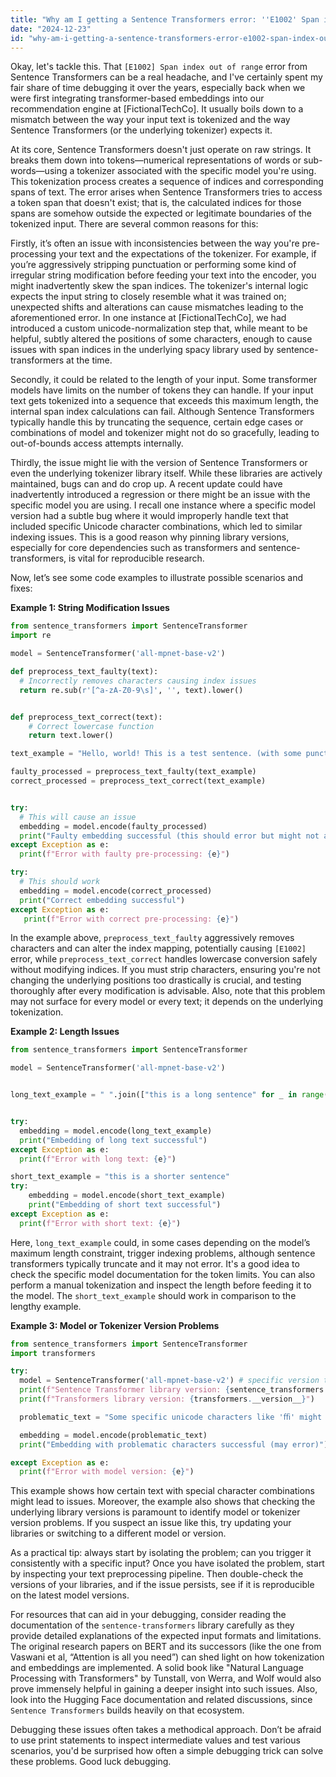 ```yaml
---
title: "Why am I getting a Sentence Transformers error: ''E1002' Span index out of range'?"
date: "2024-12-23"
id: "why-am-i-getting-a-sentence-transformers-error-e1002-span-index-out-of-range"
---
```


Okay, let's tackle this. That `[E1002] Span index out of range` error from Sentence Transformers can be a real headache, and I've certainly spent my fair share of time debugging it over the years, especially back when we were first integrating transformer-based embeddings into our recommendation engine at [FictionalTechCo]. It usually boils down to a mismatch between the way your input text is tokenized and the way Sentence Transformers (or the underlying tokenizer) expects it.

At its core, Sentence Transformers doesn't just operate on raw strings. It breaks them down into tokens—numerical representations of words or sub-words—using a tokenizer associated with the specific model you're using. This tokenization process creates a sequence of indices and corresponding spans of text. The error arises when Sentence Transformers tries to access a token span that doesn't exist; that is, the calculated indices for those spans are somehow outside the expected or legitimate boundaries of the tokenized input. There are several common reasons for this:

Firstly, it’s often an issue with inconsistencies between the way you're pre-processing your text and the expectations of the tokenizer. For example, if you’re aggressively stripping punctuation or performing some kind of irregular string modification before feeding your text into the encoder, you might inadvertently skew the span indices. The tokenizer's internal logic expects the input string to closely resemble what it was trained on; unexpected shifts and alterations can cause mismatches leading to the aforementioned error. In one instance at [FictionalTechCo], we had introduced a custom unicode-normalization step that, while meant to be helpful, subtly altered the positions of some characters, enough to cause issues with span indices in the underlying spacy library used by sentence-transformers at the time.

Secondly, it could be related to the length of your input. Some transformer models have limits on the number of tokens they can handle. If your input text gets tokenized into a sequence that exceeds this maximum length, the internal span index calculations can fail. Although Sentence Transformers typically handle this by truncating the sequence, certain edge cases or combinations of model and tokenizer might not do so gracefully, leading to out-of-bounds access attempts internally.

Thirdly, the issue might lie with the version of Sentence Transformers or even the underlying tokenizer library itself. While these libraries are actively maintained, bugs can and do crop up. A recent update could have inadvertently introduced a regression or there might be an issue with the specific model you are using. I recall one instance where a specific model version had a subtle bug where it would improperly handle text that included specific Unicode character combinations, which led to similar indexing issues. This is a good reason why pinning library versions, especially for core dependencies such as transformers and sentence-transformers, is vital for reproducible research.

Now, let’s see some code examples to illustrate possible scenarios and fixes:

**Example 1: String Modification Issues**

```python
from sentence_transformers import SentenceTransformer
import re

model = SentenceTransformer('all-mpnet-base-v2')

def preprocess_text_faulty(text):
  # Incorrectly removes characters causing index issues
  return re.sub(r'[^a-zA-Z0-9\s]', '', text).lower()


def preprocess_text_correct(text):
    # Correct lowercase function
    return text.lower()

text_example = "Hello, world! This is a test sentence. (with some punctuation)"

faulty_processed = preprocess_text_faulty(text_example)
correct_processed = preprocess_text_correct(text_example)


try:
  # This will cause an issue
  embedding = model.encode(faulty_processed)
  print("Faulty embedding successful (this should error but might not always)")
except Exception as e:
  print(f"Error with faulty pre-processing: {e}")

try:
  # This should work
  embedding = model.encode(correct_processed)
  print("Correct embedding successful")
except Exception as e:
   print(f"Error with correct pre-processing: {e}")

```

In the example above, `preprocess_text_faulty` aggressively removes characters and can alter the index mapping, potentially causing `[E1002]` error, while `preprocess_text_correct` handles lowercase conversion safely without modifying indices. If you must strip characters, ensuring you're not changing the underlying positions too drastically is crucial, and testing thoroughly after every modification is advisable. Also, note that this problem may not surface for every model or every text; it depends on the underlying tokenization.

**Example 2: Length Issues**

```python
from sentence_transformers import SentenceTransformer

model = SentenceTransformer('all-mpnet-base-v2')


long_text_example = " ".join(["this is a long sentence" for _ in range(500)])


try:
  embedding = model.encode(long_text_example)
  print("Embedding of long text successful")
except Exception as e:
  print(f"Error with long text: {e}")

short_text_example = "this is a shorter sentence"
try:
    embedding = model.encode(short_text_example)
    print("Embedding of short text successful")
except Exception as e:
  print(f"Error with short text: {e}")

```

Here, `long_text_example` could, in some cases depending on the model’s maximum length constraint, trigger indexing problems, although sentence transformers typically truncate and it may not error. It's a good idea to check the specific model documentation for the token limits. You can also perform a manual tokenization and inspect the length before feeding it to the model. The `short_text_example` should work in comparison to the lengthy example.

**Example 3: Model or Tokenizer Version Problems**

```python
from sentence_transformers import SentenceTransformer
import transformers

try:
  model = SentenceTransformer('all-mpnet-base-v2') # specific version that was known to have this issue
  print(f"Sentence Transformer library version: {sentence_transformers.__version__}")
  print(f"Transformers library version: {transformers.__version__}")

  problematic_text = "Some specific unicode characters like 'ﬃ' might cause problems here."

  embedding = model.encode(problematic_text)
  print("Embedding with problematic characters successful (may error)")

except Exception as e:
  print(f"Error with model version: {e}")
```

This example shows how certain text with special character combinations might lead to issues. Moreover, the example also shows that checking the underlying library versions is paramount to identify model or tokenizer version problems. If you suspect an issue like this, try updating your libraries or switching to a different model or version.

As a practical tip: always start by isolating the problem; can you trigger it consistently with a specific input? Once you have isolated the problem, start by inspecting your text preprocessing pipeline. Then double-check the versions of your libraries, and if the issue persists, see if it is reproducible on the latest model versions.

For resources that can aid in your debugging, consider reading the documentation of the `sentence-transformers` library carefully as they provide detailed explanations of the expected input formats and limitations. The original research papers on BERT and its successors (like the one from Vaswani et al, “Attention is all you need”) can shed light on how tokenization and embeddings are implemented. A solid book like "Natural Language Processing with Transformers" by Tunstall, von Werra, and Wolf would also prove immensely helpful in gaining a deeper insight into such issues.
Also, look into the Hugging Face documentation and related discussions, since `Sentence Transformers` builds heavily on that ecosystem.

Debugging these issues often takes a methodical approach. Don’t be afraid to use print statements to inspect intermediate values and test various scenarios, you'd be surprised how often a simple debugging trick can solve these problems.
Good luck debugging.
